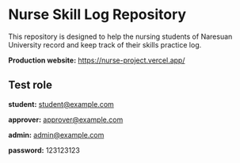 # Nurse Skill Log Repository 
This repository is designed to help the nursing students of Naresuan University record and keep track of their skills practice log.

**Production website:** https://nurse-project.vercel.app/

## Test role

**student:** student@example.com

**approver:** approver@example.com

**admin:** admin@example.com 

**password:** 123123123
